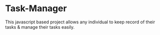 # Task-Manager
This javascript based project allows any individual to keep record of their tasks &amp; manage their tasks easily.
